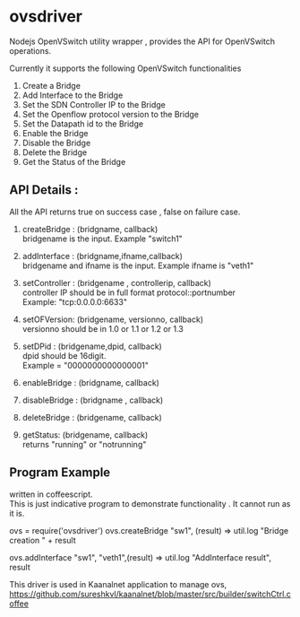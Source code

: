 # ovsdriver
Nodejs OpenVSwitch utility wrapper , provides the API for OpenVSwitch operations.     


Currently it supports the following OpenVSwitch functionalities             

1. Create a Bridge              
2. Add Interface to the Bridge           
3. Set the SDN Controller IP to the Bridge            
4. Set the Openflow protocol version to the Bridge             
5. Set the Datapath id to the Bridge              
6. Enable the Bridge                
7. Disable the Bridge               
8. Delete the Bridge              
9. Get the Status of the Bridge                  

       
## API Details :        


All the API returns true on success case , false on failure case.

1. createBridge : (bridgname, callback)               
    bridgename is the input. Example "switch1"              


2. addInterface : (bridgname,ifname,callback)              
    bridgename and ifname is the input. Example ifname is "veth1"         


3. setController : (bridgename , controllerip, callback)        
    controller IP should be in full format protocol:<ip>:portnumber                      
    Example:  "tcp:0.0.0.0:6633"      

4. setOFVersion: (bridgename, versionno, callback)          
    versionno should be in 1.0 or 1.1 or 1.2 or 1.3       

5. setDPid : (bridgename,dpid, callback)            
    dpid should be 16digit.         
    Example = "0000000000000001"          


6. enableBridge : (bridgname, callback)         
7. disableBridge : (bridgname , callback)         
8. deleteBridge : (bridgename, callback)             
9. getStatus: (bridgename, callback)           
    returns "running" or "notrunning"          



## Program Example 
written in coffeescript.         
This is just indicative program to demonstrate functionality . It cannot run as it is.         


ovs = require('ovsdriver')
ovs.createBridge "sw1", (result) =>
    util.log "Bridge creation " + result                                

ovs.addInterface "sw1", "veth1",(result) =>
    util.log "AddInterface result", result


This driver is used in Kaanalnet application to manage ovs, 
https://github.com/sureshkvl/kaanalnet/blob/master/src/builder/switchCtrl.coffee






